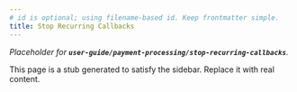 ```yaml
---
# id is optional; using filename-based id. Keep frontmatter simple.
title: Stop Recurring Callbacks
---
```


_Placeholder for **`user-guide/payment-processing/stop-recurring-callbacks`**._

This page is a stub generated to satisfy the sidebar.
Replace it with real content.

